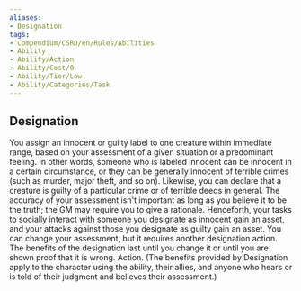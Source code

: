 ```yaml
---
aliases:
- Designation
tags:
- Compendium/CSRD/en/Rules/Abilities
- Ability
- Ability/Action
- Ability/Cost/0
- Ability/Tier/Low
- Ability/Categories/Task
---
```


  
## Designation  
You assign an innocent or guilty label to one creature within immediate range, based on your assessment of a given situation or a predominant feeling. In other words, someone who is labeled innocent can be innocent in a certain circumstance, or they can be generally innocent of terrible crimes (such as murder, major theft, and so on). Likewise, you can declare that a creature is guilty of a particular crime or of terrible deeds in general. The accuracy of your assessment isn't important as long as you believe it to be the truth; the GM may require you to give a rationale. Henceforth, your tasks to socially interact with someone you designate as innocent gain an asset, and your attacks against those you designate as guilty gain an asset. You can change your assessment, but it requires another designation action. The benefits of the designation last until you change it or until you are shown proof that it is wrong. Action. (The benefits provided by Designation apply to the character using the ability, their allies, and anyone who hears or is told of their judgment and believes their assessment.)